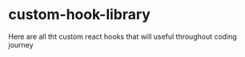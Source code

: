 # custom-hook-library
Here are all tht custom react hooks that will useful throughout coding journey
